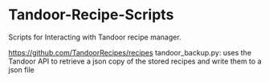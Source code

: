 # Tandoor-Recipe-Scripts
Scripts for Interacting with Tandoor recipe manager. 

https://github.com/TandoorRecipes/recipes
tandoor_backup.py: uses the Tandoor API to retrieve a json copy of the stored recipes and write them to a json file
